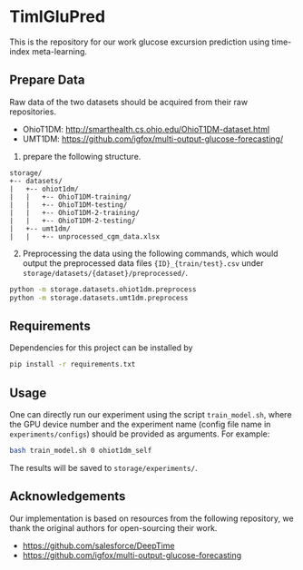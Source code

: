 # TimlGluPred
This is the repository for our work glucose excursion prediction using time-index meta-learning.
## Prepare Data
Raw data of the two datasets should be acquired from their raw repositories.

* OhioT1DM: http://smarthealth.cs.ohio.edu/OhioT1DM-dataset.html
* UMT1DM: https://github.com/igfox/multi-output-glucose-forecasting/

1. prepare the following structure.
```
storage/
+-- datasets/
|   +-- ohiot1dm/    
|   |   +-- OhioT1DM-training/
|   |   +-- OhioT1DM-testing/
|   |   +-- OhioT1DM-2-training/
|   |   +-- OhioT1DM-2-testing/
|   +-- umt1dm/
|   |   +-- unprocessed_cgm_data.xlsx
```
2. Preprocessing the data using the following commands, which would output the preprocessed data files `{ID}_{train/test}.csv` under `storage/datasets/{dataset}/preprocessed/`.
```bash
python -m storage.datasets.ohiot1dm.preprocess
python -m storage.datasets.umt1dm.preprocess
```

## Requirements

Dependencies for this project can be installed by
```bash
pip install -r requirements.txt
```

## Usage
One can directly run our experiment using the script `train_model.sh`, where the GPU device number and the experiment name (config file name in `experiments/configs`) should be provided as arguments. For example:
```bash
bash train_model.sh 0 ohiot1dm_self
```
The results will be saved to `storage/experiments/`.

## Acknowledgements
Our implementation is based on resources from the following repository, we thank the original
authors for open-sourcing their work.

* https://github.com/salesforce/DeepTime
* https://github.com/igfox/multi-output-glucose-forecasting
